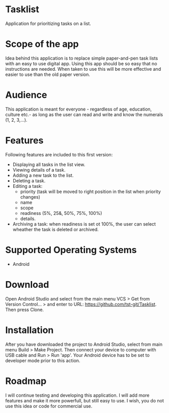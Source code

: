 # Tasklist
Application for prioritizing tasks on a list.

# Scope of the app
Idea behind this application is to replace simple paper-and-pen task lists with an easy to use digital app.
Using this app should be so easy that no instructions are needed. When taken to use this will be 
more effective and easier to use than the old paper version.

# Audience
This application is meant for everyone - regardless of age, education, culture etc.- as long as the user 
can read and write and know the numerals (1, 2, 3,...).

# Features
Following features are included to this first version:
  - Displaying all tasks in the list view. 
  - Viewing details of a task.
  - Adding a new task to the list.
  - Deleting a task.
  - Editing a task:
     * priority (task will be moved to right position in the list when priority changes)
     * name
     * scope
     * readiness (5%, 25&, 50%, 75%, 100%)
     * details.
   - Archiving a task: when readiness is set ot 100%, the user can select wheather the task is deleted or archived.  

# Supported Operating Systems
- Android

# Download
Open Android Studio and select from the main menu VCS > Get from Version Control... > and enter to 
URL: https://github.com/tst-git/Tasklist. Then press Clone.

# Installation
After you have downloaded the project to Android Studio, select from main menu Build > Make Project. Then connect your device to computer with USB cable and Run > Run 'app'. Your Android device has to be set to developer mode prior to this action.

# Roadmap
I will continue testing and developing this application. I will add more features and make it more powerfull, 
but still easy to use. I wish, you do not use this idea or code for commercial use.
